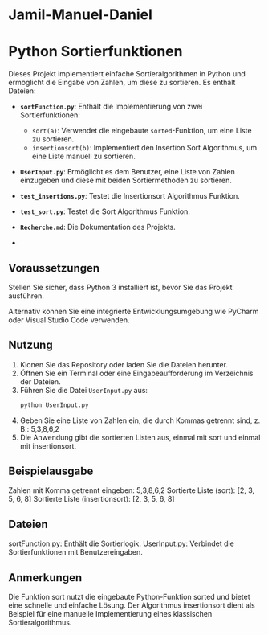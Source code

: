 # Jamil-Manuel-Daniel
# Python Sortierfunktionen

Dieses Projekt implementiert einfache Sortieralgorithmen in Python und ermöglicht die Eingabe von Zahlen, um diese zu sortieren. Es enthält Dateien:

- **`sortFunction.py`**: Enthält die Implementierung von zwei Sortierfunktionen:
  - `sort(a)`: Verwendet die eingebaute `sorted`-Funktion, um eine Liste zu sortieren.
  - `insertionsort(b)`: Implementiert den Insertion Sort Algorithmus, um eine Liste manuell zu sortieren.

- **`UserInput.py`**: Ermöglicht es dem Benutzer, eine Liste von Zahlen einzugeben und diese mit beiden Sortiermethoden zu sortieren. 

- **`test_insertions.py`**: Testet die Insertionsort Algorithmus Funktion. 

- **`test_sort.py`**: Testet die Sort Algorithmus Funktion.

- **`Recherche.md`**: Die Dokumentation des Projekts. 
- 
## Voraussetzungen

Stellen Sie sicher, dass Python 3 installiert ist, bevor Sie das Projekt ausführen.

Alternativ können Sie eine integrierte Entwicklungsumgebung wie PyCharm oder Visual Studio Code verwenden.

## Nutzung

1. Klonen Sie das Repository oder laden Sie die Dateien herunter.
2. Öffnen Sie ein Terminal oder eine Eingabeaufforderung im Verzeichnis der Dateien.
3. Führen Sie die Datei `UserInput.py` aus:
   ```bash
   python UserInput.py
4. Geben Sie eine Liste von Zahlen ein, die durch Kommas getrennt sind, z. B.: 5,3,8,6,2
5. Die Anwendung gibt die sortierten Listen aus, einmal mit sort und einmal mit insertionsort.

## Beispielausgabe

Zahlen mit Komma getrennt eingeben:
5,3,8,6,2
Sortierte Liste (sort): [2, 3, 5, 6, 8]
Sortierte Liste (insertionsort): [2, 3, 5, 6, 8]

## Dateien
sortFunction.py: Enthält die Sortierlogik.
UserInput.py: Verbindet die Sortierfunktionen mit Benutzereingaben.

## Anmerkungen
Die Funktion sort nutzt die eingebaute Python-Funktion sorted und bietet eine schnelle und einfache Lösung.
Der Algorithmus insertionsort dient als Beispiel für eine manuelle Implementierung eines klassischen Sortieralgorithmus.
